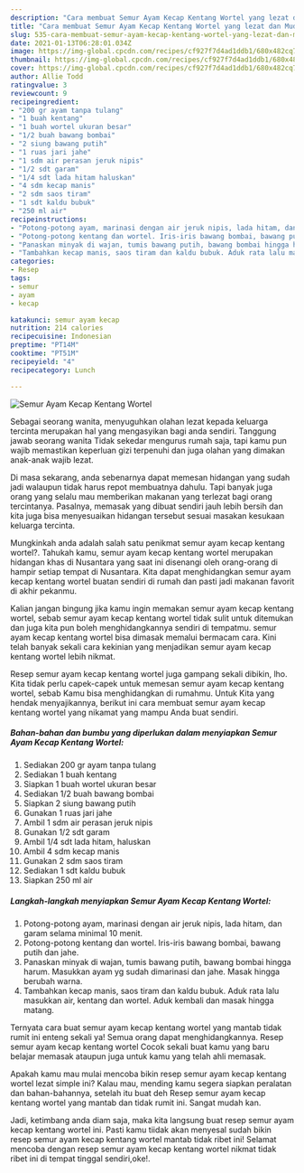 ```yaml
---
description: "Cara membuat Semur Ayam Kecap Kentang Wortel yang lezat dan Mudah Dibuat"
title: "Cara membuat Semur Ayam Kecap Kentang Wortel yang lezat dan Mudah Dibuat"
slug: 535-cara-membuat-semur-ayam-kecap-kentang-wortel-yang-lezat-dan-mudah-dibuat
date: 2021-01-13T06:28:01.034Z
image: https://img-global.cpcdn.com/recipes/cf927f7d4ad1ddb1/680x482cq70/semur-ayam-kecap-kentang-wortel-foto-resep-utama.jpg
thumbnail: https://img-global.cpcdn.com/recipes/cf927f7d4ad1ddb1/680x482cq70/semur-ayam-kecap-kentang-wortel-foto-resep-utama.jpg
cover: https://img-global.cpcdn.com/recipes/cf927f7d4ad1ddb1/680x482cq70/semur-ayam-kecap-kentang-wortel-foto-resep-utama.jpg
author: Allie Todd
ratingvalue: 3
reviewcount: 9
recipeingredient:
- "200 gr ayam tanpa tulang"
- "1 buah kentang"
- "1 buah wortel ukuran besar"
- "1/2 buah bawang bombai"
- "2 siung bawang putih"
- "1 ruas jari jahe"
- "1 sdm air perasan jeruk nipis"
- "1/2 sdt garam"
- "1/4 sdt lada hitam haluskan"
- "4 sdm kecap manis"
- "2 sdm saos tiram"
- "1 sdt kaldu bubuk"
- "250 ml air"
recipeinstructions:
- "Potong-potong ayam, marinasi dengan air jeruk nipis, lada hitam, dan garam selama minimal 10 menit."
- "Potong-potong kentang dan wortel. Iris-iris bawang bombai, bawang putih dan jahe."
- "Panaskan minyak di wajan, tumis bawang putih, bawang bombai hingga harum. Masukkan ayam yg sudah dimarinasi dan jahe. Masak hingga berubah warna."
- "Tambahkan kecap manis, saos tiram dan kaldu bubuk. Aduk rata lalu masukkan air, kentang dan wortel. Aduk kembali dan masak hingga matang."
categories:
- Resep
tags:
- semur
- ayam
- kecap

katakunci: semur ayam kecap 
nutrition: 214 calories
recipecuisine: Indonesian
preptime: "PT14M"
cooktime: "PT51M"
recipeyield: "4"
recipecategory: Lunch

---
```



![Semur Ayam Kecap Kentang Wortel](https://img-global.cpcdn.com/recipes/cf927f7d4ad1ddb1/680x482cq70/semur-ayam-kecap-kentang-wortel-foto-resep-utama.jpg)

Sebagai seorang wanita, menyuguhkan olahan lezat kepada keluarga tercinta merupakan hal yang mengasyikan bagi anda sendiri. Tanggung jawab seorang  wanita Tidak sekedar mengurus rumah saja, tapi kamu pun wajib memastikan keperluan gizi terpenuhi dan juga olahan yang dimakan anak-anak wajib lezat.

Di masa  sekarang, anda sebenarnya dapat memesan hidangan yang sudah jadi walaupun tidak harus repot membuatnya dahulu. Tapi banyak juga orang yang selalu mau memberikan makanan yang terlezat bagi orang tercintanya. Pasalnya, memasak yang dibuat sendiri jauh lebih bersih dan kita juga bisa menyesuaikan hidangan tersebut sesuai masakan kesukaan keluarga tercinta. 



Mungkinkah anda adalah salah satu penikmat semur ayam kecap kentang wortel?. Tahukah kamu, semur ayam kecap kentang wortel merupakan hidangan khas di Nusantara yang saat ini disenangi oleh orang-orang di hampir setiap tempat di Nusantara. Kita dapat menghidangkan semur ayam kecap kentang wortel buatan sendiri di rumah dan pasti jadi makanan favorit di akhir pekanmu.

Kalian jangan bingung jika kamu ingin memakan semur ayam kecap kentang wortel, sebab semur ayam kecap kentang wortel tidak sulit untuk ditemukan dan juga kita pun boleh menghidangkannya sendiri di tempatmu. semur ayam kecap kentang wortel bisa dimasak memalui bermacam cara. Kini telah banyak sekali cara kekinian yang menjadikan semur ayam kecap kentang wortel lebih nikmat.

Resep semur ayam kecap kentang wortel juga gampang sekali dibikin, lho. Kita tidak perlu capek-capek untuk memesan semur ayam kecap kentang wortel, sebab Kamu bisa menghidangkan di rumahmu. Untuk Kita yang hendak menyajikannya, berikut ini cara membuat semur ayam kecap kentang wortel yang nikamat yang mampu Anda buat sendiri.

<!--inarticleads1-->

##### Bahan-bahan dan bumbu yang diperlukan dalam menyiapkan Semur Ayam Kecap Kentang Wortel:

1. Sediakan 200 gr ayam tanpa tulang
1. Sediakan 1 buah kentang
1. Siapkan 1 buah wortel ukuran besar
1. Sediakan 1/2 buah bawang bombai
1. Siapkan 2 siung bawang putih
1. Gunakan 1 ruas jari jahe
1. Ambil 1 sdm air perasan jeruk nipis
1. Gunakan 1/2 sdt garam
1. Ambil 1/4 sdt lada hitam, haluskan
1. Ambil 4 sdm kecap manis
1. Gunakan 2 sdm saos tiram
1. Sediakan 1 sdt kaldu bubuk
1. Siapkan 250 ml air




<!--inarticleads2-->

##### Langkah-langkah menyiapkan Semur Ayam Kecap Kentang Wortel:

1. Potong-potong ayam, marinasi dengan air jeruk nipis, lada hitam, dan garam selama minimal 10 menit.
1. Potong-potong kentang dan wortel. Iris-iris bawang bombai, bawang putih dan jahe.
1. Panaskan minyak di wajan, tumis bawang putih, bawang bombai hingga harum. Masukkan ayam yg sudah dimarinasi dan jahe. Masak hingga berubah warna.
1. Tambahkan kecap manis, saos tiram dan kaldu bubuk. Aduk rata lalu masukkan air, kentang dan wortel. Aduk kembali dan masak hingga matang.




Ternyata cara buat semur ayam kecap kentang wortel yang mantab tidak rumit ini enteng sekali ya! Semua orang dapat menghidangkannya. Resep semur ayam kecap kentang wortel Cocok sekali buat kamu yang baru belajar memasak ataupun juga untuk kamu yang telah ahli memasak.

Apakah kamu mau mulai mencoba bikin resep semur ayam kecap kentang wortel lezat simple ini? Kalau mau, mending kamu segera siapkan peralatan dan bahan-bahannya, setelah itu buat deh Resep semur ayam kecap kentang wortel yang mantab dan tidak rumit ini. Sangat mudah kan. 

Jadi, ketimbang anda diam saja, maka kita langsung buat resep semur ayam kecap kentang wortel ini. Pasti kamu tiidak akan menyesal sudah bikin resep semur ayam kecap kentang wortel mantab tidak ribet ini! Selamat mencoba dengan resep semur ayam kecap kentang wortel nikmat tidak ribet ini di tempat tinggal sendiri,oke!.

